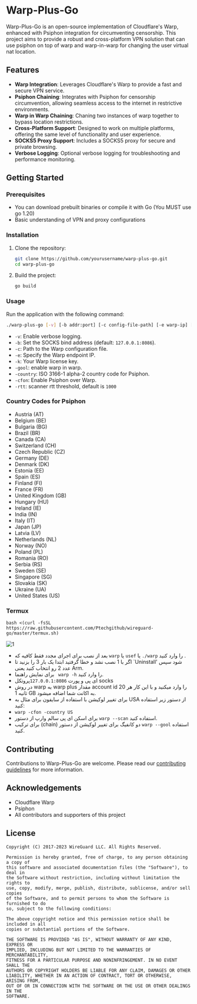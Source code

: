 # Warp-Plus-Go

Warp-Plus-Go is an open-source implementation of Cloudflare's Warp, enhanced with Psiphon integration for circumventing censorship. This project aims to provide a robust and cross-platform VPN solution that can use psiphon on top of warp and warp-in-warp for changing the user virtual nat location.

## Features

- **Warp Integration**: Leverages Cloudflare's Warp to provide a fast and secure VPN service.
- **Psiphon Chaining**: Integrates with Psiphon for censorship circumvention, allowing seamless access to the internet in restrictive environments.
- **Warp in Warp Chaining**: Chaning two instances of warp together to bypass location restrictions.
- **Cross-Platform Support**: Designed to work on multiple platforms, offering the same level of functionality and user experience.
- **SOCKS5 Proxy Support**: Includes a SOCKS5 proxy for secure and private browsing.
- **Verbose Logging**: Optional verbose logging for troubleshooting and performance monitoring.

## Getting Started

### Prerequisites

- You can download prebuilt binaries or compile it with Go (You MUST use go 1.20)
- Basic understanding of VPN and proxy configurations

### Installation

1. Clone the repository:
   ```bash
   git clone https://github.com/yourusername/warp-plus-go.git
   cd warp-plus-go
   ```

2. Build the project:
   ```bash
   go build
   ```

### Usage

Run the application with the following command:

```bash
./warp-plus-go [-v] [-b addr:port] [-c config-file-path] [-e warp-ip] [-k license-key] [-country country-code] [-cfon] [-gool]
```

- `-v`: Enable verbose logging.
- `-b`: Set the SOCKS bind address (default: `127.0.0.1:8086`).
- `-c`: Path to the Warp configuration file.
- `-e`: Specify the Warp endpoint IP.
- `-k`: Your Warp license key.
- `-gool`: enable warp in warp.
- `-country`: ISO 3166-1 alpha-2 country code for Psiphon.
- `-cfon`: Enable Psiphon over Warp.
- `-rtt`: scanner rtt threshold, default is `1000`

### Country Codes for Psiphon

- Austria (AT)
- Belgium (BE)
- Bulgaria (BG)
- Brazil (BR)
- Canada (CA)
- Switzerland (CH)
- Czech Republic (CZ)
- Germany (DE)
- Denmark (DK)
- Estonia (EE)
- Spain (ES)
- Finland (FI)
- France (FR)
- United Kingdom (GB)
- Hungary (HU)
- Ireland (IE)
- India (IN)
- Italy (IT)
- Japan (JP)
- Latvia (LV)
- Netherlands (NL)
- Norway (NO)
- Poland (PL)
- Romania (RO)
- Serbia (RS)
- Sweden (SE)
- Singapore (SG)
- Slovakia (SK)
- Ukraine (UA)
- United States (US)

### Termux

```
bash <(curl -fsSL https://raw.githubusercontent.com/Ptechgithub/wireguard-go/master/termux.sh)
```
![1](https://github.com/Ptechgithub/configs/blob/main/media/18.jpg?raw=true)

- بعد از نصب برای اجرای مجدد فقط کافیه که `warp` یا `usef` یا `./warp` را وارد کنید . 
- اگر با 1 نصب نشد و خطا گرفتید ابتدا یک بار 3 را بزنید تا `Uninstall' شود سپس عدد 2 رو انتخاب کنید یعنی Arm.
- برای نمایش راهنما ` warp -h` را وارد کنید. 
- ای پی و پورت `127.0.0.1:8086`پروتکل socks
- در روش warp به warp plus مقدار account id را وارد میکنید و با این کار هر 20 ثانیه 1 GB به اکانت شما اضافه میشود. 
- برای تغییر  لوکیشن با استفاده از سایفون برای مثال به USA  از دستور  زیر استفاده کنید: 
- `warp -cfon -country US`
- برای اسکن ای پی سالم وارپ از دستور `warp --scan` استفاده کنید. 
- برای ترکیب (chain) دو کانفیگ برای تغییر لوکیشن از دستور `warp --gool` استفاده کنید. 

## Contributing

Contributions to Warp-Plus-Go are welcome. Please read our [contributing guidelines](CONTRIBUTING.md) for more information.

## Acknowledgements

- Cloudflare Warp
- Psiphon
- All contributors and supporters of this project

## License

    Copyright (C) 2017-2023 WireGuard LLC. All Rights Reserved.
    
    Permission is hereby granted, free of charge, to any person obtaining a copy of
    this software and associated documentation files (the "Software"), to deal in
    the Software without restriction, including without limitation the rights to
    use, copy, modify, merge, publish, distribute, sublicense, and/or sell copies
    of the Software, and to permit persons to whom the Software is furnished to do
    so, subject to the following conditions:
    
    The above copyright notice and this permission notice shall be included in all
    copies or substantial portions of the Software.
    
    THE SOFTWARE IS PROVIDED "AS IS", WITHOUT WARRANTY OF ANY KIND, EXPRESS OR
    IMPLIED, INCLUDING BUT NOT LIMITED TO THE WARRANTIES OF MERCHANTABILITY,
    FITNESS FOR A PARTICULAR PURPOSE AND NONINFRINGEMENT. IN NO EVENT SHALL THE
    AUTHORS OR COPYRIGHT HOLDERS BE LIABLE FOR ANY CLAIM, DAMAGES OR OTHER
    LIABILITY, WHETHER IN AN ACTION OF CONTRACT, TORT OR OTHERWISE, ARISING FROM,
    OUT OF OR IN CONNECTION WITH THE SOFTWARE OR THE USE OR OTHER DEALINGS IN THE
    SOFTWARE.
